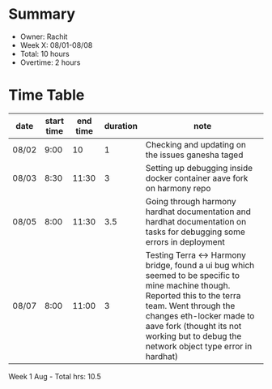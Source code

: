 # Summary
* Owner: Rachit
* Week X: 08/01-08/08
* Total: 10 hours
* Overtime: 2 hours

# Time Table
| date  | start time  | end time | duration  |  note |
|---|---|---|---|---|
| 08/02  | 9:00  | 10  | 1  | Checking and updating on the issues ganesha taged  |
| 08/03  | 8:30  | 11:30  | 3  | Setting up debugging inside docker container aave fork on harmony repo  |
|  08/05 | 8:00  | 11:30  |  3.5 | Going through harmony hardhat documentation and hardhat documentation on tasks for debugging some errors in deployment  |
| 08/07 | 8:00 | 11:00 | 3 | Testing Terra <-> Harmony bridge, found a ui bug which seemed to be specific to mine machine though. Reported this to the terra team. Went through the changes eth-locker made to aave fork (thought its not working but to debug the network object type error in hardhat)  |

Week 1 Aug - Total hrs: 10.5
